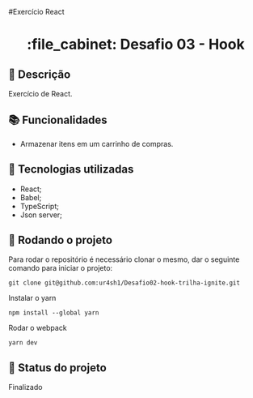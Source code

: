 #Exercício React
<h1 align="center">:file_cabinet: Desafio 03 - Hook</h1>

## :memo: Descrição
Exercício de React.

## :books: Funcionalidades
* Armazenar itens em um carrinho de compras.

## :wrench: Tecnologias utilizadas
* React;
* Babel;
* TypeScript;
* Json server;

## :rocket: Rodando o projeto
Para rodar o repositório é necessário clonar o mesmo, dar o seguinte comando para iniciar o projeto:
```
git clone git@github.com:ur4sh1/Desafio02-hook-trilha-ignite.git
```
Instalar o yarn
```
npm install --global yarn
```
Rodar o webpack
```
yarn dev
```

## :dart: Status do projeto
Finalizado